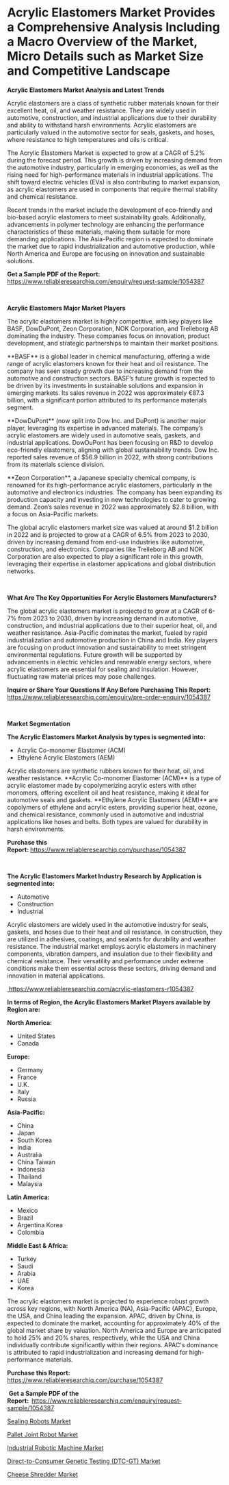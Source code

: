 <p><h1>Acrylic Elastomers Market Provides a Comprehensive Analysis Including a Macro Overview of the Market, Micro Details such as Market Size and Competitive Landscape</h1></p><p><strong>Acrylic Elastomers Market Analysis and Latest Trends</strong></p>
<p><p>Acrylic elastomers are a class of synthetic rubber materials known for their excellent heat, oil, and weather resistance. They are widely used in automotive, construction, and industrial applications due to their durability and ability to withstand harsh environments. Acrylic elastomers are particularly valued in the automotive sector for seals, gaskets, and hoses, where resistance to high temperatures and oils is critical.</p><p>The Acrylic Elastomers Market is expected to grow at a CAGR of 5.2% during the forecast period. This growth is driven by increasing demand from the automotive industry, particularly in emerging economies, as well as the rising need for high-performance materials in industrial applications. The shift toward electric vehicles (EVs) is also contributing to market expansion, as acrylic elastomers are used in components that require thermal stability and chemical resistance.</p><p>Recent trends in the market include the development of eco-friendly and bio-based acrylic elastomers to meet sustainability goals. Additionally, advancements in polymer technology are enhancing the performance characteristics of these materials, making them suitable for more demanding applications. The Asia-Pacific region is expected to dominate the market due to rapid industrialization and automotive production, while North America and Europe are focusing on innovation and sustainable solutions.</p></p>
<p><strong>Get a Sample PDF of the Report:&nbsp;</strong> <a href="https://www.reliableresearchiq.com/enquiry/request-sample/1054387?utm_campaign=2127&utm_medium=2&utm_source=Github&utm_content=ia&utm_term=25012025&utm_id=acrylic-elastomers">https://www.reliableresearchiq.com/enquiry/request-sample/1054387</a></p>
<p>&nbsp;</p>
<p><strong>Acrylic Elastomers Major Market Players</strong></p>
<p><p>The acrylic elastomers market is highly competitive, with key players like BASF, DowDuPont, Zeon Corporation, NOK Corporation, and Trelleborg AB dominating the industry. These companies focus on innovation, product development, and strategic partnerships to maintain their market positions.</p><p>**BASF** is a global leader in chemical manufacturing, offering a wide range of acrylic elastomers known for their heat and oil resistance. The company has seen steady growth due to increasing demand from the automotive and construction sectors. BASF’s future growth is expected to be driven by its investments in sustainable solutions and expansion in emerging markets. Its sales revenue in 2022 was approximately €87.3 billion, with a significant portion attributed to its performance materials segment.</p><p>**DowDuPont** (now split into Dow Inc. and DuPont) is another major player, leveraging its expertise in advanced materials. The company’s acrylic elastomers are widely used in automotive seals, gaskets, and industrial applications. DowDuPont has been focusing on R&D to develop eco-friendly elastomers, aligning with global sustainability trends. Dow Inc. reported sales revenue of $56.9 billion in 2022, with strong contributions from its materials science division.</p><p>**Zeon Corporation**, a Japanese specialty chemical company, is renowned for its high-performance acrylic elastomers, particularly in the automotive and electronics industries. The company has been expanding its production capacity and investing in new technologies to cater to growing demand. Zeon’s sales revenue in 2022 was approximately $2.8 billion, with a focus on Asia-Pacific markets.</p><p>The global acrylic elastomers market size was valued at around $1.2 billion in 2022 and is projected to grow at a CAGR of 6.5% from 2023 to 2030, driven by increasing demand from end-use industries like automotive, construction, and electronics. Companies like Trelleborg AB and NOK Corporation are also expected to play a significant role in this growth, leveraging their expertise in elastomer applications and global distribution networks.</p></p>
<p>&nbsp;</p>
<p><strong>What Are The Key Opportunities For Acrylic Elastomers Manufacturers?</strong></p>
<p><p>The global acrylic elastomers market is projected to grow at a CAGR of 6-7% from 2023 to 2030, driven by increasing demand in automotive, construction, and industrial applications due to their superior heat, oil, and weather resistance. Asia-Pacific dominates the market, fueled by rapid industrialization and automotive production in China and India. Key players are focusing on product innovation and sustainability to meet stringent environmental regulations. Future growth will be supported by advancements in electric vehicles and renewable energy sectors, where acrylic elastomers are essential for sealing and insulation. However, fluctuating raw material prices may pose challenges.</p></p>
<p><strong>Inquire or Share Your Questions If Any Before Purchasing This Report:</strong> <a href="https://www.reliableresearchiq.com/enquiry/pre-order-enquiry/1054387?utm_campaign=2127&utm_medium=2&utm_source=Github&utm_content=ia&utm_term=25012025&utm_id=acrylic-elastomers">https://www.reliableresearchiq.com/enquiry/pre-order-enquiry/1054387</a></p>
<p>&nbsp;</p>
<p><strong>Market Segmentation</strong></p>
<p><strong>The Acrylic Elastomers Market Analysis by types is segmented into:</strong></p>
<p><ul><li>Acrylic Co-monomer Elastomer (ACM)</li><li>Ethylene Acrylic Elastomers (AEM)</li></ul></p>
<p><p>Acrylic elastomers are synthetic rubbers known for their heat, oil, and weather resistance. **Acrylic Co-monomer Elastomer (ACM)** is a type of acrylic elastomer made by copolymerizing acrylic esters with other monomers, offering excellent oil and heat resistance, making it ideal for automotive seals and gaskets. **Ethylene Acrylic Elastomers (AEM)** are copolymers of ethylene and acrylic esters, providing superior heat, ozone, and chemical resistance, commonly used in automotive and industrial applications like hoses and belts. Both types are valued for durability in harsh environments.</p></p>
<p><strong>Purchase this Report:&nbsp;</strong><a href="https://www.reliableresearchiq.com/purchase/1054387?utm_campaign=2127&utm_medium=2&utm_source=Github&utm_content=ia&utm_term=25012025&utm_id=acrylic-elastomers">https://www.reliableresearchiq.com/purchase/1054387</a></p>
<p>&nbsp;</p>
<p><strong>The Acrylic Elastomers Market Industry Research by Application is segmented into:</strong></p>
<p><ul><li>Automotive</li><li>Construction</li><li>Industrial</li></ul></p>
<p><p>Acrylic elastomers are widely used in the automotive industry for seals, gaskets, and hoses due to their heat and oil resistance. In construction, they are utilized in adhesives, coatings, and sealants for durability and weather resistance. The industrial market employs acrylic elastomers in machinery components, vibration dampers, and insulation due to their flexibility and chemical resistance. Their versatility and performance under extreme conditions make them essential across these sectors, driving demand and innovation in material applications.</p></p>
<p><a href="https://www.reliableresearchiq.com/acrylic-elastomers-r1054387?utm_campaign=2127&utm_medium=2&utm_source=Github&utm_content=ia&utm_term=25012025&utm_id=acrylic-elastomers">&nbsp;https://www.reliableresearchiq.com/acrylic-elastomers-r1054387</a></p>
<p><strong>In terms of Region, the Acrylic Elastomers Market Players available by Region are:</strong></p>
<p>
    <p> <strong> North America: </strong>
        <ul>
            <li>United States</li>
            <li>Canada</li>
        </ul>
        </p> 
    <p> <strong> Europe: </strong>
        <ul>
            <li>Germany</li>
            <li>France</li>
            <li>U.K.</li>
            <li>Italy</li>
            <li>Russia</li>
        </ul>
        </p> 
    <p> <strong> Asia-Pacific: </strong>
        <ul>
            <li>China</li>
            <li>Japan</li>
            <li>South Korea</li>
            <li>India</li>
            <li>Australia</li>
            <li>China Taiwan</li>
            <li>Indonesia</li>
            <li>Thailand</li>
            <li>Malaysia</li>
        </ul>
        </p> 
    <p> <strong> Latin America: </strong>
        <ul>
            <li>Mexico</li>
            <li>Brazil</li>
            <li>Argentina Korea</li>
            <li>Colombia</li>
        </ul>
        </p> 
    <p> <strong> Middle East & Africa: </strong>
        <ul>
            <li>Turkey</li>
            <li>Saudi</li>
            <li>Arabia</li>
            <li>UAE</li>
            <li>Korea</li>
        </ul>
    </p>
    </p>
<p><p>The acrylic elastomers market is projected to experience robust growth across key regions, with North America (NA), Asia-Pacific (APAC), Europe, the USA, and China leading the expansion. APAC, driven by China, is expected to dominate the market, accounting for approximately 40% of the global market share by valuation. North America and Europe are anticipated to hold 25% and 20% shares, respectively, while the USA and China individually contribute significantly within their regions. APAC's dominance is attributed to rapid industrialization and increasing demand for high-performance materials.</p></p>
<p><strong>Purchase this Report: </strong><a href="https://www.reliableresearchiq.com/purchase/1054387?utm_campaign=2127&utm_medium=2&utm_source=Github&utm_content=ia&utm_term=25012025&utm_id=acrylic-elastomers">https://www.reliableresearchiq.com/purchase/1054387</a></p>
<p>&nbsp;<strong>Get a Sample PDF of the Report:&nbsp;&nbsp;</strong><a href="https://www.reliableresearchiq.com/enquiry/request-sample/1054387?utm_campaign=2127&utm_medium=2&utm_source=Github&utm_content=ia&utm_term=25012025&utm_id=acrylic-elastomers">https://www.reliableresearchiq.com/enquiry/request-sample/1054387</a></p>
<p><strong></strong></p>
<p><p><a href="https://www.linkedin.com/pulse/detailed-analysis-sealing-robots-market-decision-making-forecasted-5au4f?utm_campaign=2127&utm_medium=2&utm_source=Github&utm_content=ia&utm_term=25012025&utm_id=acrylic-elastomers">Sealing Robots Market</a></p><p><a href="https://www.linkedin.com/pulse/exploring-pallet-joint-robot-market-size-share-growth-1cage?utm_campaign=2127&utm_medium=2&utm_source=Github&utm_content=ia&utm_term=25012025&utm_id=acrylic-elastomers">Pallet Joint Robot Market</a></p><p><a href="https://www.linkedin.com/pulse/industrial-robotic-machine-market-size-experiencing-steady-umuye?utm_campaign=2127&utm_medium=2&utm_source=Github&utm_content=ia&utm_term=25012025&utm_id=acrylic-elastomers">Industrial Robotic Machine Market</a></p><p><a href="https://www.linkedin.com/pulse/direct-to-consumer-genetic-testing-dtc-gt-market-size-growth-vktve?utm_campaign=2127&utm_medium=2&utm_source=Github&utm_content=ia&utm_term=25012025&utm_id=acrylic-elastomers">Direct-to-Consumer Genetic Testing (DTC-GT) Market</a></p><p><a href="https://www.linkedin.com/pulse/cheese-shredder-landscape-product-spectrum-market-trajectories-eyejc?utm_campaign=2127&utm_medium=2&utm_source=Github&utm_content=ia&utm_term=25012025&utm_id=acrylic-elastomers">Cheese Shredder Market</a></p></p>